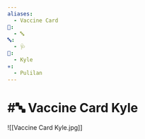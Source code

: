```yaml
---
aliases:
  - Vaccine Card
📁:
  - 🔤
🔤:
  - 🩺
👤:
  - Kyle
✳️:
  - Pulilan
---
```

# #🔤 Vaccine Card Kyle

![[Vaccine Card Kyle.jpg]]